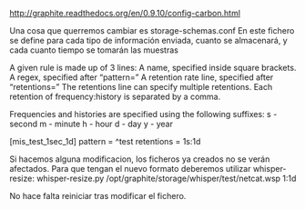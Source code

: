 http://graphite.readthedocs.org/en/0.9.10/config-carbon.html


Una cosa que querremos cambiar es storage-schemas.conf
En este fichero se define para cada tipo de información enviada, cuanto se almacenará, y cada cuanto tiempo se tomarán las muestras

A given rule is made up of 3 lines:
  A name, specified inside square brackets.
  A regex, specified after “pattern=”
  A retention rate line, specified after “retentions=”
  The retentions line can specify multiple retentions. Each retention of frequency:history is separated by a comma.
  
Frequencies and histories are specified using the following suffixes:
  s - second
  m - minute
  h - hour
  d - day
  y - year

[mis_test_1sec_1d]
pattern = ^test
retentions = 1s:1d

Si hacemos alguna modificacion, los ficheros ya creados no se verán afectados.
Para que tengan el nuevo formato deberemos utilizar whisper-resize:
whisper-resize.py /opt/graphite/storage/whisper/test/netcat.wsp 1:1d


No hace falta reiniciar tras modificar el fichero.
